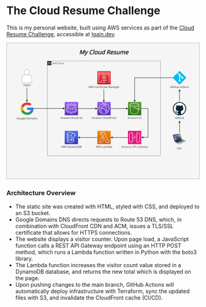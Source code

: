 # The Cloud Resume Challenge

This is my personal website, built using AWS services as part of the [Cloud Resume Challenge](https://cloudresumechallenge.dev/docs/the-challenge/aws/), accessible at [lgain.dev](https://lgain.dev/).

![image](./cloud-resume-diagram.png)

### Architecture Overview
<ul>
<li>The static site was created with HTML, styled with CSS, and deployed to an S3 bucket.</li>
<li>Google Domains DNS directs requests to Route 53 DNS, which, in combination with CloudFront CDN and ACM, issues a TLS/SSL certificate that allows for HTTPS connections.</li>
<li>The website displays a visitor counter. Upon page load, a JavaScript function calls a REST API Gateway endpoint using an HTTP POST method, which runs a Lambda function written in Python with the boto3 library.</li>
<li>The Lambda function increases the visitor count value stored in a DynamoDB database, and returns the new total which is displayed on the page.</li>
<li>Upon pushing changes to the main branch, GitHub Actions will automatically deploy infrastructure with Terraform, sync the updated files with S3, and invalidate the CloudFront cache (CI/CD).</li>
</ul>